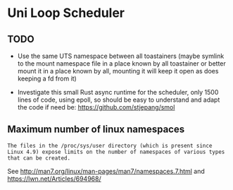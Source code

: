 # Uni Loop Scheduler

## TODO

- Use the same UTS namespace between all toastainers (maybe symlink to the mount namespace file in a place known by all toastainer or better mount it in a place known by all, mounting it will keep it open as does keeping a fd from it)

- Investigate this small Rust async runtime for the scheduler, only 1500 lines of code, using epoll, so should be easy to understand and adapt the code if need be: https://github.com/stjepang/smol 

## Maximum number of linux namespaces

```
The files in the /proc/sys/user directory (which is present since
Linux 4.9) expose limits on the number of namespaces of various types
that can be created.
```

See http://man7.org/linux/man-pages/man7/namespaces.7.html and https://lwn.net/Articles/694968/